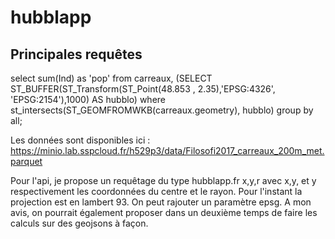 # hubblapp


## Principales requêtes

  select sum(Ind) as 'pop' from carreaux, (SELECT ST_BUFFER(ST_Transform(ST_Point(48.853 , 2.35),'EPSG:4326', 'EPSG:2154'),1000) AS hubblo) 
  where st_intersects(ST_GEOMFROMWKB(carreaux.geometry), hubblo) group by all;



Les données sont disponibles ici : https://minio.lab.sspcloud.fr/h529p3/data/Filosofi2017_carreaux_200m_met.parquet

Pour l'api, je propose un requêtage du type 
hubblapp.fr x,y,r 
avec x,y, et y respectivement les coordonnées du centre et le rayon. Pour l'instant la projection est en lambert 93. On peut rajouter un paramètre epsg. A mon avis, on pourrait également proposer dans un deuxième temps de faire les calculs sur des geojsons à façon.
